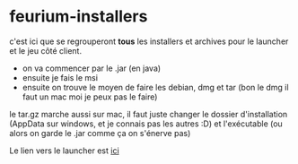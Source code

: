 # feurium-installers

c'est ici que se regrouperont **tous** les installers et archives pour le launcher et le jeu côté client.

- on va commencer par le .jar (en java)
- ensuite je fais le msi
- ensuite on trouve le moyen de faire les debian, dmg et tar (bon le dmg il faut un mac moi je peux pas le faire)

le tar.gz marche aussi sur mac, il faut juste changer le dossier d'installation (AppData sur windows, et je connais pas les autres :D) et l'exécutable (ou alors on garde le .jar comme ça on s'énerve pas)

Le lien vers le launcher est [ici](https://github.com/baztoul76/feurium-launcher)
